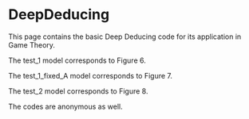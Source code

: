 # DeepDeducing
This page contains the basic Deep Deducing code for its application in Game Theory.

The test_1 model corresponds to Figure 6.

The test_1_fixed_A model corresponds to Figure 7.

The test_2 model corresponds to Figure 8.

The codes are anonymous as well.
